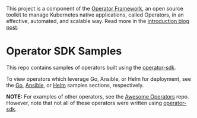 This project is a component of the [Operator Framework](https://github.com/operator-framework), an open source toolkit to manage Kubernetes native applications, called Operators, in an effective, automated, and scalable way. Read more in the [introduction blog post](https://coreos.com/blog/introducing-operator-framework).

# Operator SDK Samples
This repo contains samples of operators built using the [operator-sdk][operator_sdk].

To view operators which leverage Go, Ansible, or Helm for deployment, see the [Go][go_examples], [Ansible][ansible_examples], or [Helm][helm_examples] samples sections, respectively.

**NOTE:** For examples of other operators, see the [Awesome Operators][awesome-operators] repo. However, note that not all of these operators were written using [operator-sdk][operator_sdk].

[operator_sdk]:https://github.com/operator-framework/operator-sdk
[go_examples]:./go/
[ansible_examples]:./ansible/
[helm_examples]:./helm/
[awesome-operators]:https://github.com/operator-framework/awesome-operators
